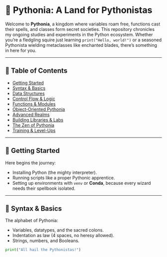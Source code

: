 # 🐍 Pythonia: A Land for Pythonistas

Welcome to **Pythonia**, a kingdom where variables roam free, functions cast their spells, and classes form secret societies. This repository chronicles my ongoing studies and experiments in the Python ecosystem. Whether you’re a fledgling squire just learning `print("Hello, world!")` or a seasoned Pythonista wielding metaclasses like enchanted blades, there’s something in here for you.  

---

## 📜 Table of Contents
- [Getting Started](#getting-started)
- [Syntax & Basics](#syntax--basics)
- [Data Structures](#data-structures)
- [Control Flow & Logic](#control-flow--logic)
- [Functions & Modules](#functions--modules)
- [Object-Oriented Pythonia](#object-oriented-pythonia)
- [Advanced Realms](#advanced-realms)
- [Building Libraries & Labs](#building-libraries--labs)
- [The Zen of Pythonia](#the-zen-of-pythonia)
- [Training & Level-Ups](#training--level-ups)

---

## 🐣 Getting Started
Here begins the journey:  
- Installing Python (the mighty interpreter).  
- Running scripts like a proper Pythonic apprentice.  
- Setting up environments with `venv` or **Conda**, because every wizard needs their spellbook isolated.  

---

## 📘 Syntax & Basics
The alphabet of Pythonia:
- Variables, datatypes, and the sacred colons.  
- Indentation as law (4 spaces, no heresy allowed).  
- Strings, numbers, and Booleans.  

```python
print("All hail the Pythonistas!")
